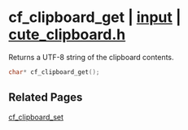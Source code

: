 # cf_clipboard_get | [input](https://github.com/RandyGaul/cute_framework/blob/master/docs/input_readme.md) | [cute_clipboard.h](https://github.com/RandyGaul/cute_framework/blob/master/include/cute_clipboard.h)

Returns a UTF-8 string of the clipboard contents.

```cpp
char* cf_clipboard_get();
```

## Related Pages

[cf_clipboard_set](https://github.com/RandyGaul/cute_framework/blob/master/docs/input/cf_clipboard_set.md)  

